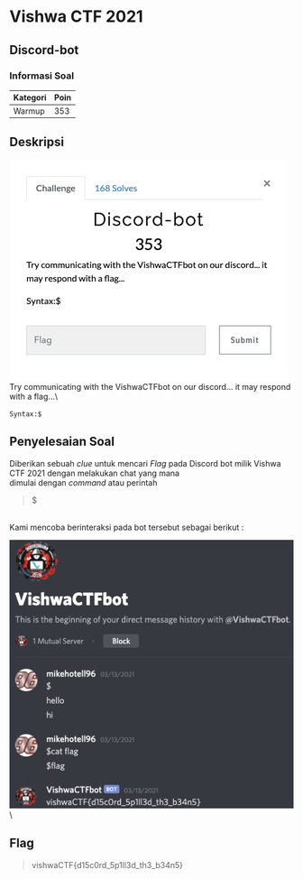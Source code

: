 # Vishwa CTF 2021
## Discord-bot
### Informasi Soal
| Kategori | Poin |
|----------|------|
| Warmup | 353 |

## Deskripsi
![image](https://raw.githubusercontent.com/mhilmi999/writeUp-CTF/main/vishwaCTF/Warmup/Discord-bot/screenshot/soalDiscord-bot.png)\
Try communicating with the VishwaCTFbot on our discord... it may respond with a flag...\
```
Syntax:$
```


## Penyelesaian Soal
Diberikan sebuah *clue* untuk mencari *Flag* pada Discord bot milik Vishwa CTF 2021 dengan melakukan chat yang mana\
dimulai dengan *command* atau perintah
> $
> 

<br /> 
Kami mencoba berinteraksi pada bot tersebut sebagai berikut : 
<br />

![image](https://raw.githubusercontent.com/mhilmi999/writeUp-CTF/main/vishwaCTF/Warmup/Discord-bot/screenshot/ssChatVishwaBot.png)\



## Flag
> vishwaCTF{d15c0rd_5p1ll3d_th3_b34n5}
